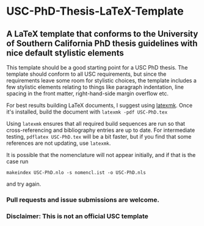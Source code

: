 # USC-PhD-Thesis-LaTeX-Template
## A LaTeX template that conforms to the University of Southern California PhD thesis guidelines with nice default stylistic elements

This template should be a good starting point for a USC PhD thesis. The template should conform to all USC requirements, but since the requirements leave some room for stylistic choices,
the template includes a few stylistic elements relating to things like paragraph indentation, line spacing in the front matter, right-hand-side margin overflow etc.

For best results building LaTeX documents, I suggest using [latexmk](https://www.ctan.org/pkg/latexmk/). Once it's installed, build the document with
`latexmk -pdf USC-PhD.tex`

Using `latexmk` ensures that all required build sequences are run so that cross-referencing and bibliography entries are up to date.
For intermediate testing, `pdflatex USC-PhD.tex` will be a bit faster, but if you find that some references are not updating, use `latexmk`.

It is possible that the nomenclature will not appear initially, and if that is the case run

`makeindex USC-PhD.nlo -s nomencl.ist -o USC-PhD.nls`

and try again.

### Pull requests and issue submissions are welcome.

### Disclaimer: This is not an official USC template

